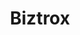 ---
enabled: true
title: "Biztrox"
description: "Creative Business Theme"
image_webp: images/templates/biztrox.webp
image: images/templates/biztrox.jpg
link: "https://biztrox.tristangoetz.me"

---